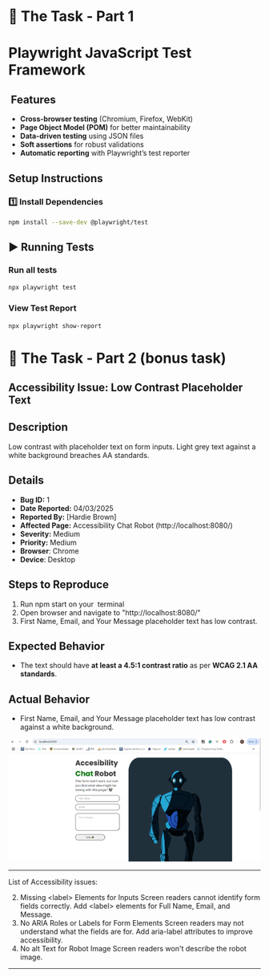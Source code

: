# 📝 The Task - Part 1

# Playwright JavaScript Test Framework

##  Features

- **Cross-browser testing** (Chromium, Firefox, WebKit)
- **Page Object Model (POM)** for better maintainability
- **Data-driven testing** using JSON files
- **Soft assertions** for robust validations
- **Automatic reporting** with Playwright’s test reporter

## Setup Instructions

### **1️⃣ Install Dependencies**

```sh
npm install --save-dev @playwright/test 
```

## ▶ Running Tests

### **Run all tests**

```sh
npx playwright test
```

### **View Test Report**

```sh
npx playwright show-report
```

# 🎢 The Task - Part 2 (bonus task)

## Accessibility Issue: Low Contrast Placeholder Text&#x20;

## Description

Low contrast with placeholder text on form inputs. Light grey text against a white background breaches AA standards. 

## Details

- **Bug ID:** 1
- **Date Reported:** 04/03/2025
- **Reported By:** [Hardie Brown]
- **Affected Page:** Accessibility Chat Robot (http\://localhost:8080/)
- **Severity:** Medium
- **Priority:** Medium
- **Browser**: Chrome
- **Device**: Desktop

## Steps to Reproduce

1. Run npm start on your  terminal
2. Open browser and navigate to "http\://localhost:8080/"
3. First Name, Email, and Your Message placeholder text has low contrast.

## Expected Behavior

- The text should have **at least a 4.5:1 contrast ratio** as per **WCAG 2.1 AA standards**.

## Actual Behavior

- First Name, Email, and Your Message placeholder text has low contrast against a white background.

![Alt Text](image.png)

---

List of Accessibility issues:

2. &#x20;Missing \<label> Elements for Inputs	Screen readers cannot identify form fields correctly.	Add \<label> elements for Full Name, Email, and Message.
3. No ARIA Roles or Labels for Form Elements	Screen readers may not understand what the fields are for.	Add aria-label attributes to improve accessibility.
4. No alt Text for Robot Image	Screen readers won't describe the robot image.&#x9;




---


